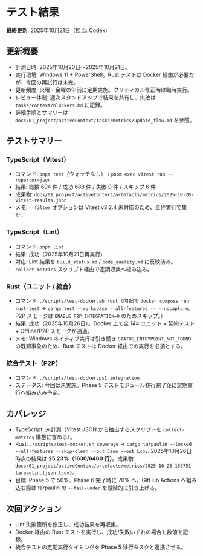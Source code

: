 # テスト結果

**最終更新**: 2025年10月21日（担当: Codex）

## 更新概要
- 計測日時: 2025年10月20日〜2025年10月21日。
- 実行環境: Windows 11 + PowerShell。Rust テストは Docker 経由が必要だが、今回の再試行は未完。
- 更新頻度: 火曜・金曜の午前に定期実施。クリティカル修正時は臨時実行。
- レビュー体制: 週次スタンドアップで結果を共有し、失敗は `tasks/context/blockers.md` に記録。
- 詳細手順とサマリーは `docs/01_project/activeContext/tasks/metrics/update_flow.md` を参照。

## テストサマリー

### TypeScript（Vitest）
- コマンド: `pnpm test`（ウォッチなし） / `pnpm exec vitest run --reporter=json`
- 結果: 総数 694 件 / 成功 688 件 / 失敗 0 件 / スキップ 6 件
- 成果物: `docs/01_project/activeContext/artefacts/metrics/2025-10-20-vitest-results.json`
- メモ: `--filter` オプションは Vitest v3.2.4 未対応のため、全件実行で集計。

### TypeScript（Lint）
- コマンド: `pnpm lint`
- 結果: 成功（2025年10月21日再実行）
- 対応: Lint 結果を `build_status.md` / `code_quality.md` に反映済み。`collect-metrics` スクリプト経由で定期収集へ組み込み。

### Rust（ユニット / 統合）
- コマンド: `./scripts/test-docker.sh rust`（内部で `docker compose run rust-test` → `cargo test --workspace --all-features -- --nocapture`。P2P スモークは `ENABLE_P2P_INTEGRATION=0` のためスキップ。）
- 結果: 成功（2025年10月26日）。Docker 上で全 144 ユニット + 契約テスト + Offline/P2P スモークが通過。
- メモ: Windows ネイティブ実行は引き続き `STATUS_ENTRYPOINT_NOT_FOUND` の既知事象のため、Rust テストは Docker 経由での実行を必須とする。

### 統合テスト（P2P）
- コマンド: `./scripts/test-docker.ps1 integration`
- ステータス: 今回は未実施。Phase 5 テストモジュール移行完了後に定期実行へ組み込み予定。

## カバレッジ
- TypeScript: 未計測（Vitest JSON から抽出するスクリプトを `collect-metrics` 構想に含める）。
- Rust: `./scripts/test-docker.sh coverage` → `cargo tarpaulin --locked --all-features --skip-clean --out Json --out Lcov`. 2025年10月26日時点の結果は **25.23%（1630/6460 行）**。成果物: `docs/01_project/activeContext/artefacts/metrics/2025-10-26-153751-tarpaulin.{json,lcov}`。
- 目標: Phase 5 で 50%、Phase 6 完了時に 70% へ。GitHub Actions へ組み込む際は tarpaulin の `--fail-under` を段階的に引き上げる。

## 次回アクション
- Lint 失敗箇所を修正し、成功結果を再収集。
- Docker 経由の Rust テストを実行し、成功/失敗いずれの場合も数値を記録。
- 統合テストの定期実行タイミングを Phase 5 移行タスクと連携させる。
